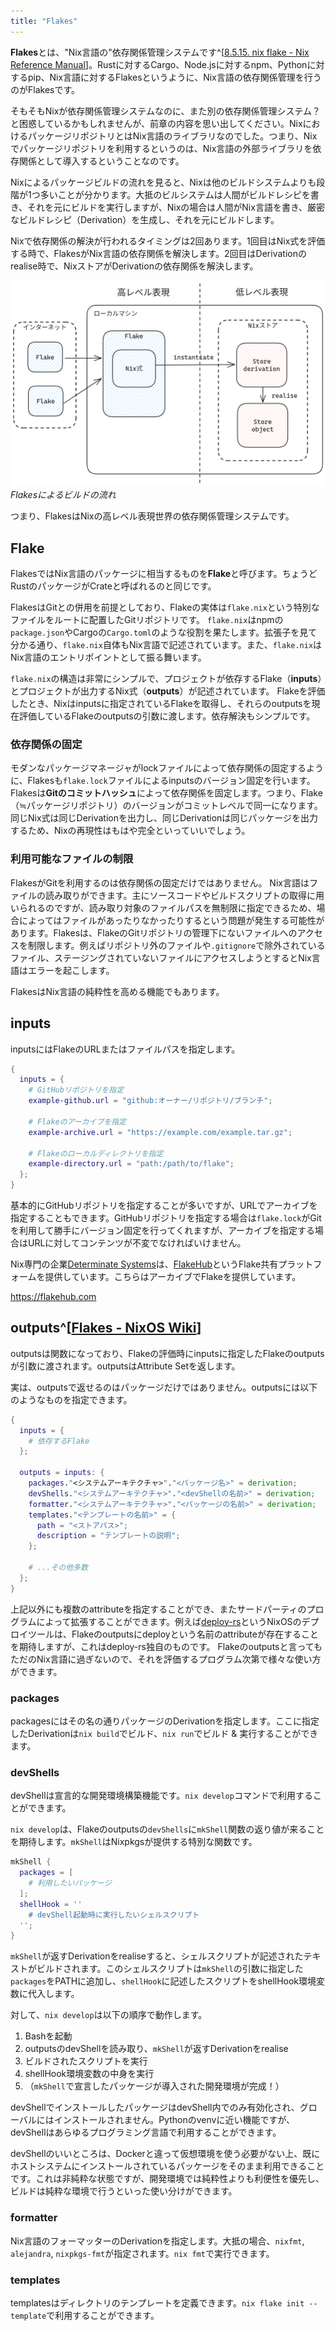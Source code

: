 ```yaml
---
title: "Flakes"
---
```


**Flakes**とは、"Nix言語の"依存関係管理システムです^[[8.5.15. nix flake - Nix Reference Manual](https://nixos.org/manual/nix/stable/command-ref/new-cli/nix3-flake)]。Rustに対するCargo、Node.jsに対するnpm、Pythonに対するpip、Nix言語に対するFlakesというように、Nix言語の依存関係管理を行うのがFlakesです。

そもそもNixが依存関係管理システムなのに、また別の依存関係管理システム？と困惑しているかもしれませんが、前章の内容を思い出してください。NixにおけるパッケージリポジトリとはNix言語のライブラリなのでした。つまり、Nixでパッケージリポジトリを利用するというのは、Nix言語の外部ライブラリを依存関係として導入するということなのです。

Nixによるパッケージビルドの流れを見ると、Nixは他のビルドシステムよりも段階が1つ多いことが分かります。大抵のビルシステムは人間がビルドレシピを書き、それを元にビルドを実行しますが、Nixの場合は人間がNix言語を書き、厳密なビルドレシピ（Derivation）を生成し、それを元にビルドします。

Nixで依存関係の解決が行われるタイミングは2回あります。1回目はNix式を評価する時で、FlakesがNix言語の依存関係を解決します。2回目はDerivationのrealise時で、NixストアがDerivationの依存関係を解決します。

![Flakesの図解](/images/nix-introduction/flakes.png)
_Flakesによるビルドの流れ_

つまり、FlakesはNixの高レベル表現世界の依存関係管理システムです。

## Flake

FlakesではNix言語のパッケージに相当するものを**Flake**と呼びます。ちょうどRustのパッケージがCrateと呼ばれるのと同じです。

FlakesはGitとの併用を前提としており、Flakeの実体は`flake.nix`という特別なファイルをルートに配置したGitリポジトリです。
`flake.nix`はnpmの`package.json`やCargoの`Cargo.toml`のような役割を果たします。拡張子を見て分かる通り、`flake.nix`自体もNix言語で記述されています。また、`flake.nix`はNix言語のエントリポイントとして振る舞います。

`flake.nix`の構造は非常にシンプルで、プロジェクトが依存するFlake（**inputs**）とプロジェクトが出力するNix式（**outputs**）が記述されています。
Flakeを評価したとき、Nixはinputsに指定されているFlakeを取得し、それらのoutputsを現在評価しているFlakeのoutputsの引数に渡します。依存解決もシンプルです。

### 依存関係の固定

モダンなパッケージマネージャがlockファイルによって依存関係の固定するように、Flakesも`flake.lock`ファイルによるinputsのバージョン固定を行います。Flakesは**Gitのコミットハッシュ**によって依存関係を固定します。つまり、Flake（≒パッケージリポジトリ）のバージョンがコミットレベルで同一になります。同じNix式は同じDerivationを出力し、同じDerivationは同じパッケージを出力するため、Nixの再現性はもはや完全といっていいでしょう。

### 利用可能なファイルの制限

FlakesがGitを利用するのは依存関係の固定だけではありません。
Nix言語はファイルの読み取りができます。主にソースコードやビルドスクリプトの取得に用いられるのですが、読み取り対象のファイルパスを無制限に指定できるため、場合によってはファイルがあったりなかったりするという問題が発生する可能性があります。Flakesは、FlakeのGitリポジトリの管理下にないファイルへのアクセスを制限します。例えばリポジトリ外のファイルや`.gitignore`で除外されているファイル、ステージングされていないファイルにアクセスしようとするとNix言語はエラーを起こします。

FlakesはNix言語の純粋性を高める機能でもあります。

## inputs

inputsにはFlakeのURLまたはファイルパスを指定します。

```nix
{
  inputs = {
    # GitHubリポジトリを指定
    example-github.url = "github:オーナー/リポジトリ/ブランチ";

    # Flakeのアーカイブを指定
    example-archive.url = "https://example.com/example.tar.gz";

    # Flakeのローカルディレクトリを指定
    example-directory.url = "path:/path/to/flake";
  };
}
```

基本的にGitHubリポジトリを指定することが多いですが、URLでアーカイブを指定することもできます。GitHubリポジトリを指定する場合は`flake.lock`がGitを利用して勝手にバージョン固定を行ってくれますが、アーカイブを指定する場合はURLに対してコンテンツが不変でなければいけません。

Nix専門の企業[Determinate Systems](https://determinate.systems)は、[FlakeHub](https://flakehub.com)というFlake共有プラットフォームを提供しています。こちらはアーカイブでFlakeを提供しています。

https://flakehub.com

## outputs^[[Flakes - NixOS Wiki](https://nixos.wiki/wiki/Flakes#Output_schema)]

outputsは関数になっており、Flakeの評価時にinputsに指定したFlakeのoutputsが引数に渡されます。outputsはAttribute Setを返します。

実は、outputsで返せるのはパッケージだけではありません。outputsには以下のようなものを指定できます。

```nix
{
  inputs = {
    # 依存するFlake
  };

  outputs = inputs: {
    packages."<システムアーキテクチャ>"."<パッケージ名>" = derivation;
    devShells."<システムアーキテクチャ>"."<devShellの名前>" = derivation;
    formatter."<システムアーキテクチャ>"."<パッケージの名前>" = derivation;
    templates."<テンプレートの名前>" = {
      path = "<ストアパス>";
      description = "テンプレートの説明";
    };

    # ...その他多数
  };
}
```

上記以外にも複数のattributeを指定することができ、またサードパーティのプログラムによって拡張することができます。例えば[deploy-rs](https://github.com/serokell/deploy-rs)というNixOSのデプロイツールは、Flakeのoutputsにdeployという名前のattributeが存在することを期待しますが、これはdeploy-rs独自のものです。
Flakeのoutputsと言ってもただのNix言語に過ぎないので、それを評価するプログラム次第で様々な使い方ができます。

### packages

packagesにはその名の通りパッケージのDerivationを指定します。ここに指定したDerivationは`nix build`でビルド、`nix run`でビルド & 実行することができます。

### devShells

devShellは宣言的な開発環境構築機能です。`nix develop`コマンドで利用することができます。

`nix develop`は、Flakeのoutputsの`devShells`に`mkShell`関数の返り値が来ることを期待します。`mkShell`はNixpkgsが提供する特別な関数です。

```nix
mkShell {
  packages = [
    # 利用したいパッケージ
  ];
  shellHook = ''
    # devShell起動時に実行したいシェルスクリプト
  '';
}
```

`mkShell`が返すDerivationをrealiseすると、シェルスクリプトが記述されたテキストがビルドされます。このシェルスクリプトは`mkShell`の引数に指定した`packages`をPATHに追加し、`shellHook`に記述したスクリプトをshellHook環境変数に代入します。

対して、`nix develop`は以下の順序で動作します。

1. Bashを起動
2. outputsのdevShellを読み取り、`mkShell`が返すDerivationをrealise
3. ビルドされたスクリプトを実行
4. shellHook環境変数の中身を実行
5. （`mkShell`で宣言したパッケージが導入された開発環境が完成！）

devShellでインストールしたパッケージはdevShell内でのみ有効化され、グローバルにはインストールされません。Pythonのvenvに近い機能ですが、devShellはあらゆるプログラミング言語で利用することができます。

devShellのいいところは、Dockerと違って仮想環境を使う必要がない上、既にホストシステムにインストールされているパッケージをそのまま利用できることです。これは非純粋な状態ですが、開発環境では純粋性よりも利便性を優先し、ビルドは純粋な環境で行うといった使い分けができます。

### formatter

Nix言語のフォーマッターのDerivationを指定します。大抵の場合、`nixfmt`, `alejandra`, `nixpkgs-fmt`が指定されます。`nix fmt`で実行できます。

### templates

templatesはディレクトリのテンプレートを定義できます。`nix flake init --template`で利用することができます。
